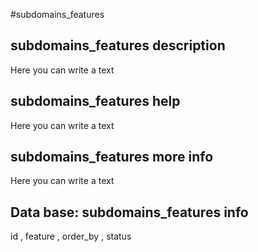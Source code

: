 #subdomains_features
## subdomains_features description
Here you can write a text

## subdomains_features help
Here you can write a text

## subdomains_features more info
Here you can write a text

## Data base: subdomains_features info
id , 
  feature , 
  order_by , 
  status 
  